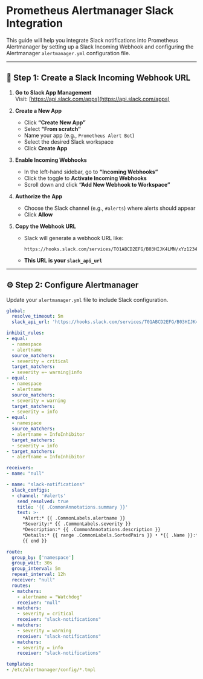 # Prometheus Alertmanager Slack Integration

This guide will help you integrate Slack notifications into Prometheus Alertmanager by setting up a Slack Incoming Webhook and configuring the Alertmanager `alertmanager.yml` configuration file.

---

## 🚀 Step 1: Create a Slack Incoming Webhook URL

1. **Go to Slack App Management**  
   Visit: [https://api.slack.com/apps](https://api.slack.com/apps)

2. **Create a New App**
   - Click **“Create New App”**
   - Select **“From scratch”**
   - Name your app (e.g., `Prometheus Alert Bot`)
   - Select the desired Slack workspace
   - Click **Create App**

3. **Enable Incoming Webhooks**
   - In the left-hand sidebar, go to **“Incoming Webhooks”**
   - Click the toggle to **Activate Incoming Webhooks**
   - Scroll down and click **“Add New Webhook to Workspace”**

4. **Authorize the App**
   - Choose the Slack channel (e.g., `#alerts`) where alerts should appear
   - Click **Allow**

5. **Copy the Webhook URL**
   - Slack will generate a webhook URL like:
     ```
     https://hooks.slack.com/services/T01ABCD2EFG/B03HIJK4LMN/xYz123456789abcdefghijkl
     ```
   - **This URL is your `slack_api_url`**

---

## ⚙️ Step 2: Configure Alertmanager

Update your `alertmanager.yml` file to include Slack configuration.

```yaml
global:
  resolve_timeout: 5m
  slack_api_url: 'https://hooks.slack.com/services/T01ABCD2EFG/B03HIJK4LMN/xYz123456789abcdefghijkl'

inhibit_rules:
- equal:
  - namespace
  - alertname
  source_matchers:
  - severity = critical
  target_matchers:
  - severity =~ warning|info
- equal:
  - namespace
  - alertname
  source_matchers:
  - severity = warning
  target_matchers:
  - severity = info
- equal:
  - namespace
  source_matchers:
  - alertname = InfoInhibitor
  target_matchers:
  - severity = info
- target_matchers:
  - alertname = InfoInhibitor

receivers:
- name: "null"

- name: "slack-notifications"
  slack_configs:
  - channel: '#alerts'
    send_resolved: true
    title: '{{ .CommonAnnotations.summary }}'
    text: >-
      *Alert:* {{ .CommonLabels.alertname }}  
      *Severity:* {{ .CommonLabels.severity }}  
      *Description:* {{ .CommonAnnotations.description }}  
      *Details:* {{ range .CommonLabels.SortedPairs }} • *{{ .Name }}:* {{ .Value }}  
      {{ end }}

route:
  group_by: ['namespace']
  group_wait: 30s
  group_interval: 5m
  repeat_interval: 12h
  receiver: "null"
  routes:
  - matchers:
    - alertname = "Watchdog"
    receiver: "null"
  - matchers:
    - severity = critical
    receiver: "slack-notifications"
  - matchers:
    - severity = warning
    receiver: "slack-notifications"
  - matchers:
    - severity = info
    receiver: "slack-notifications"

templates:
- /etc/alertmanager/config/*.tmpl
